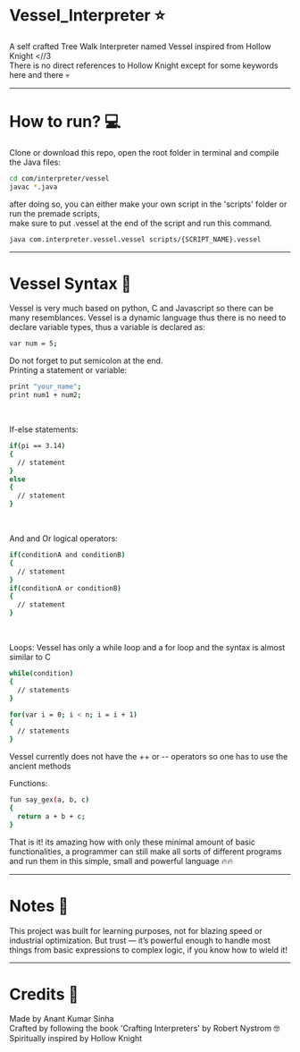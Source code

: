 # Vessel_Interpreter ⭐ <br>
A self crafted Tree Walk Interpreter named Vessel inspired from Hollow Knight <//3 <br>
There is no direct references to Hollow Knight except for some keywords here and there 💀 <br>

---

# How to run? 💻 <br>
Clone or download this repo, open the root folder in terminal and compile the Java files:

```bash
cd com/interpreter/vessel
javac *.java
```

after doing so, you can either make your own script in the 'scripts' folder or run the premade scripts, <br>
make sure to put .vessel at the end of the script and run this command.

```bash
java com.interpreter.vessel.vessel scripts/{SCRIPT_NAME}.vessel
```

---

# Vessel Syntax 🎴
Vessel is very much based on python, C and Javascript so there can be many resemblances.
Vessel is a dynamic language thus there is no need to declare variable types, thus a variable is declared as:
```bash
var num = 5;
```
Do not forget to put semicolon at the end.
<br>
Printing a statement or variable:
```bash
print "your_name";
print num1 + num2;
```
<br>

If-else statements:
```bash
if(pi == 3.14)
{
  // statement
}
else
{
  // statement
}
```
<br>

And and Or logical operators:
```bash
if(conditionA and conditionB)
{
  // statement
}
if(conditionA or conditionB)
{
  // statement
}
```
<br>

Loops:
Vessel has only a while loop and a for loop and the syntax is almost similar to C
```bash
while(condition)
{
  // statements
}

for(var i = 0; i < n; i = i + 1)
{
  // statements
}
```
Vessel currently does not have the ++ or -- operators so one has to use the ancient methods 
<br>

Functions:
```bash
fun say_gex(a, b, c)
{
  return a + b + c;
}
```
That is it! its amazing how with only these minimal amount of basic functionalities, a programmer can still
make all sorts of different programs and run them in this simple, small and powerful language 🔥🔥

---

# Notes 📍 <br>
This project was built for learning purposes, not for blazing speed or industrial optimization.
But trust — it’s powerful enough to handle most things from basic expressions to complex logic,
if you know how to wield it! 

---

# Credits 🧶 <br>
Made by Anant Kumar Sinha <br>
Crafted by following the book 'Crafting Interpreters' by Robert Nystrom 🤓<br>
Spiritually inspired by Hollow Knight <br>
